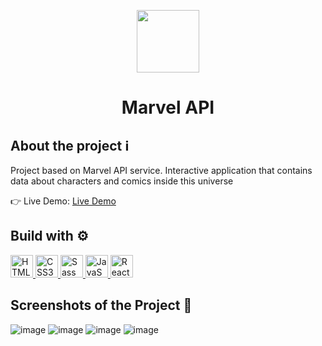 <p align="center">
  <img src='https://github.com/Albedo-13/Marvel-API/assets/42911311/1a702b2f-52f8-4e25-9fba-e2fb66731a41' width="100" height="100" display="block" margin-left="50%" text-align="center" />
</p>

# <p align="center">Marvel API</p>

## About the project ℹ️
Project based on Marvel API service. Interactive application that contains data about characters and comics inside this universe

👉 Live Demo: [Live Demo](https://marvel-api-albedo.netlify.app/)

## Build with ⚙️
<a href="https://developer.mozilla.org/en-US/docs/Glossary/HTML5" target="_blank" rel="noreferrer">
  <img src="https://www.vectorlogo.zone/logos/w3_html5/w3_html5-icon.svg" width="36" height="36" alt="HTML5" />
</a>
<a href="https://www.w3.org/TR/CSS/#css" target="_blank" rel="noreferrer">
  <img src="https://www.vectorlogo.zone/logos/w3_css/w3_css-icon.svg" width="36" height="36" alt="CSS3" />
</a>
<a href="https://sass-lang.com/" target="_blank" rel="noreferrer">
  <img src="https://www.vectorlogo.zone/logos/sass-lang/sass-lang-icon.svg" width="36" height="36" alt="Sass" />
</a>
<a href="https://developer.mozilla.org/en-US/docs/Web/JavaScript" target="_blank" rel="noreferrer">
  <img src="https://raw.githubusercontent.com/danielcranney/readme-generator/main/public/icons/skills/javascript-colored.svg" width="36" height="36" alt="JavaScript" />
</a>
<a href="https://reactjs.org/" target="_blank" rel="noreferrer">
  <img src="https://www.vectorlogo.zone/logos/reactjs/reactjs-icon.svg" width="36" height="36" alt="React" />
</a>

## Screenshots of the Project 📸
![image](https://github.com/Albedo-13/Marvel-API/assets/42911311/64552a9e-6a34-452d-8929-64e5dfd57631)
![image](https://github.com/Albedo-13/Marvel-API/assets/42911311/680993ef-2f12-41c9-82f9-4ccd30d8b2cb)
![image](https://github.com/Albedo-13/Marvel-API/assets/42911311/79ff6686-30ad-4763-9a9e-74a8d56089c7)
![image](https://github.com/Albedo-13/Marvel-API/assets/42911311/582c5976-cd44-4ff1-9def-5938a53f2b2e)
